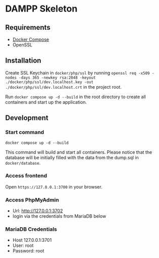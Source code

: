 # DAMPP Skeleton

## Requirements

- [Docker Compose](https://docs.docker.com/compose/install/)
- OpenSSL

## Installation

Create SSL Keychain in `docker/php/ssl` by running `openssl req -x509 -nodes -days 365 -newkey rsa:2048 -keyout ./docker/php/ssl/dev.localhost.key -out ./docker/php/ssl/dev.localhost.crt` in the project root.

Run `docker compose up -d --build` in the root directory to create all containers and start up the application.

## Development

### Start command

`docker compose up -d --build`

This command will build and start all containers. Please notice that the database will be initially filled with the data from the dump.sql in `docker/database`.

### Access frontend

Open `https://127.0.0.1:3700` in your browser.

### Access PhpMyAdmin

- Url: http://127.0.0.1:3702
- login via the credentials from MariaDB below

### MariaDB Credentials

- Host 127.0.0.1:3701
- User: root
- Password: root